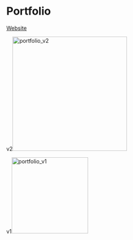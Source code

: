 # Portfolio

[Website](https://www.karenmzhao.com)

v2<img width="300" alt="portfolio_v2" src="https://user-images.githubusercontent.com/22225317/80619844-3cf62f00-8a13-11ea-8c17-d9fabd36787f.jpg">

v1<img width="200" alt="portfolio_v1" src="https://user-images.githubusercontent.com/22225317/44639802-d55d2600-a98b-11e8-8ca2-ef65296889dc.png">
